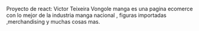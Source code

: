 Proyecto de react: Victor Teixeira
Vongole manga es una pagina ecomerce con lo mejor de la industria manga nacional , figuras importadas ,merchandising y muchas cosas mas.